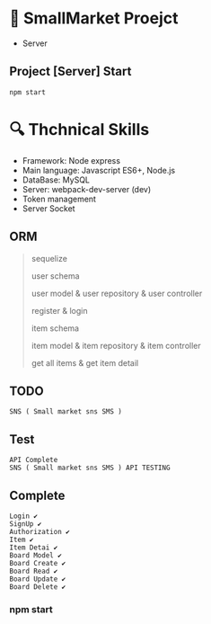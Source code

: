 # 📖 SmallMarket Proejct
- Server

## Project [Server] Start
```
npm start
```

# :mag: Thchnical Skills

- Framework: Node express
- Main language: Javascript ES6+, Node.js
- DataBase: MySQL
- Server: webpack-dev-server (dev)
- Token management
- Server Socket

## ORM
> sequelize
>
> user schema
>
> user model & user repository & user controller
>
> register & login
>
> item schema
>
> item model & item repository & item controller
>
> get all items & get item detail

## TODO
```
SNS ( Small market sns SMS )
```

## Test
```
API Complete
SNS ( Small market sns SMS ) API TESTING
```

## Complete
```
Login ✔
SignUp ✔
Authorization ✔
Item ✔
Item Detai ✔
Board Model ✔ 
Board Create ✔
Board Read ✔
Board Update ✔
Board Delete ✔
```

### npm start

